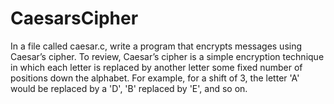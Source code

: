 CaesarsCipher
=============

In a file called caesar.c, write a program that encrypts messages using Caesar’s cipher. To review, Caesar’s cipher is a simple encryption technique in which each letter is replaced by another letter some fixed number of positions down the alphabet. For example, for a shift of 3, the letter 'A' would be replaced by a 'D', 'B' replaced by 'E', and so on. 
